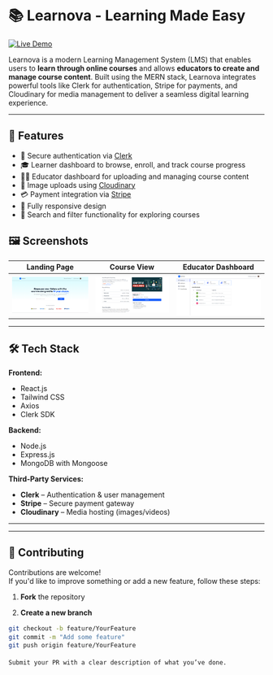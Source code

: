 # 📚 Learnova - Learning Made Easy

[![Live Demo](https://img.shields.io/badge/Live%20Site-Visit%20Now-blue)](https://learnova-frontend.vercel.app/)


Learnova is a modern Learning Management System (LMS) that enables users to **learn through online courses** and allows **educators to create and manage course content**. Built using the MERN stack, Learnova integrates powerful tools like Clerk for authentication, Stripe for payments, and Cloudinary for media management to deliver a seamless digital learning experience.

---

## 🚀 Features

- 🔐 Secure authentication via [Clerk](https://clerk.dev/)
- 🎓 Learner dashboard to browse, enroll, and track course progress
- 🧑‍🏫 Educator dashboard for uploading and managing course content
- 🎥 Image uploads using [Cloudinary](https://cloudinary.com/)
- 💳 Payment integration via [Stripe](https://stripe.com/)
- 📱 Fully responsive design
- 🔎 Search and filter functionality for exploring courses



## 🖼️ Screenshots

| Landing Page | Course View | Educator Dashboard |
|--------------|-------------|---------------------|
| ![](screenshots/landing.png) | ![](screenshots/course_description.png) | ![](screenshots/educator_dashboard.png) |
---

## 🛠️ Tech Stack

**Frontend:**
- React.js
- Tailwind CSS
- Axios
- Clerk SDK

**Backend:**
- Node.js
- Express.js
- MongoDB with Mongoose

**Third-Party Services:**
- **Clerk** – Authentication & user management
- **Stripe** – Secure payment gateway
- **Cloudinary** – Media hosting (images/videos)

---


---
## 🤝 Contributing

Contributions are welcome!  
If you'd like to improve something or add a new feature, follow these steps:

1. **Fork** the repository

2. **Create a new branch**  
```bash
git checkout -b feature/YourFeature
git commit -m "Add some feature"
git push origin feature/YourFeature

Submit your PR with a clear description of what you’ve done.


